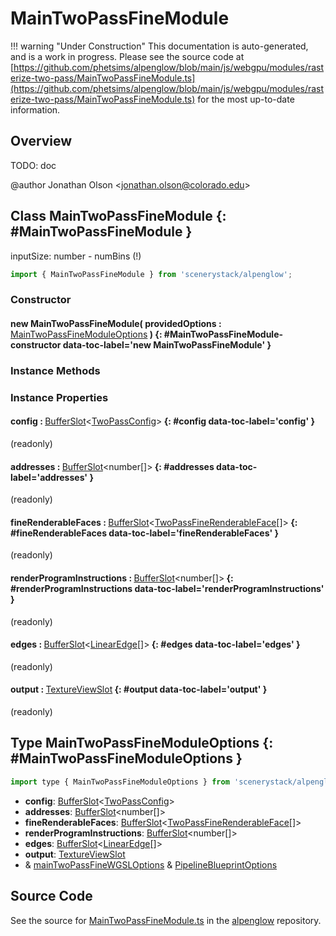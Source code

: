 # MainTwoPassFineModule

!!! warning "Under Construction"
    This documentation is auto-generated, and is a work in progress. Please see the source code at
    [https://github.com/phetsims/alpenglow/blob/main/js/webgpu/modules/rasterize-two-pass/MainTwoPassFineModule.ts](https://github.com/phetsims/alpenglow/blob/main/js/webgpu/modules/rasterize-two-pass/MainTwoPassFineModule.ts) for the most up-to-date information.

## Overview

TODO: doc

@author Jonathan Olson &lt;jonathan.olson@colorado.edu&gt;

## Class MainTwoPassFineModule {: #MainTwoPassFineModule }


inputSize: number - numBins (!)

```js
import { MainTwoPassFineModule } from 'scenerystack/alpenglow';
```
### Constructor

#### new MainTwoPassFineModule( providedOptions : <span style="font-weight: 400;">[MainTwoPassFineModuleOptions](../alpenglow/MainTwoPassFineModule.md#MainTwoPassFineModuleOptions)</span> ) {: #MainTwoPassFineModule-constructor data-toc-label='new MainTwoPassFineModule' }

### Instance Methods



### Instance Properties

#### config : <span style="font-weight: 400;">[BufferSlot](../alpenglow/BufferSlot.md)&lt;[TwoPassConfig](../alpenglow/TwoPassConfig.md)&gt;</span> {: #config data-toc-label='config' }

(readonly)

#### addresses : <span style="font-weight: 400;">[BufferSlot](../alpenglow/BufferSlot.md)&lt;<span style="color: hsla(calc(var(--md-hue) + 180deg),80%,40%,1);">number</span>[]&gt;</span> {: #addresses data-toc-label='addresses' }

(readonly)

#### fineRenderableFaces : <span style="font-weight: 400;">[BufferSlot](../alpenglow/BufferSlot.md)&lt;[TwoPassFineRenderableFace](../alpenglow/TwoPassFineRenderableFace.md)[]&gt;</span> {: #fineRenderableFaces data-toc-label='fineRenderableFaces' }

(readonly)

#### renderProgramInstructions : <span style="font-weight: 400;">[BufferSlot](../alpenglow/BufferSlot.md)&lt;<span style="color: hsla(calc(var(--md-hue) + 180deg),80%,40%,1);">number</span>[]&gt;</span> {: #renderProgramInstructions data-toc-label='renderProgramInstructions' }

(readonly)

#### edges : <span style="font-weight: 400;">[BufferSlot](../alpenglow/BufferSlot.md)&lt;[LinearEdge](../alpenglow/LinearEdge.md)[]&gt;</span> {: #edges data-toc-label='edges' }

(readonly)

#### output : <span style="font-weight: 400;">[TextureViewSlot](../alpenglow/TextureViewSlot.md)</span> {: #output data-toc-label='output' }

(readonly)



## Type MainTwoPassFineModuleOptions {: #MainTwoPassFineModuleOptions }


```js
import type { MainTwoPassFineModuleOptions } from 'scenerystack/alpenglow';
```


- **config**: [BufferSlot](../alpenglow/BufferSlot.md)&lt;[TwoPassConfig](../alpenglow/TwoPassConfig.md)&gt;
- **addresses**: [BufferSlot](../alpenglow/BufferSlot.md)&lt;<span style="color: hsla(calc(var(--md-hue) + 180deg),80%,40%,1);">number</span>[]&gt;
- **fineRenderableFaces**: [BufferSlot](../alpenglow/BufferSlot.md)&lt;[TwoPassFineRenderableFace](../alpenglow/TwoPassFineRenderableFace.md)[]&gt;
- **renderProgramInstructions**: [BufferSlot](../alpenglow/BufferSlot.md)&lt;<span style="color: hsla(calc(var(--md-hue) + 180deg),80%,40%,1);">number</span>[]&gt;
- **edges**: [BufferSlot](../alpenglow/BufferSlot.md)&lt;[LinearEdge](../alpenglow/LinearEdge.md)[]&gt;
- **output**: [TextureViewSlot](../alpenglow/TextureViewSlot.md)
- &amp; [mainTwoPassFineWGSLOptions](../alpenglow/mainTwoPassFineWGSL.md#mainTwoPassFineWGSLOptions) &amp; [PipelineBlueprintOptions](../alpenglow/PipelineBlueprint.md#PipelineBlueprintOptions)




## Source Code

See the source for [MainTwoPassFineModule.ts](https://github.com/phetsims/alpenglow/blob/main/js/webgpu/modules/rasterize-two-pass/MainTwoPassFineModule.ts) in the [alpenglow](https://github.com/phetsims/alpenglow) repository.
